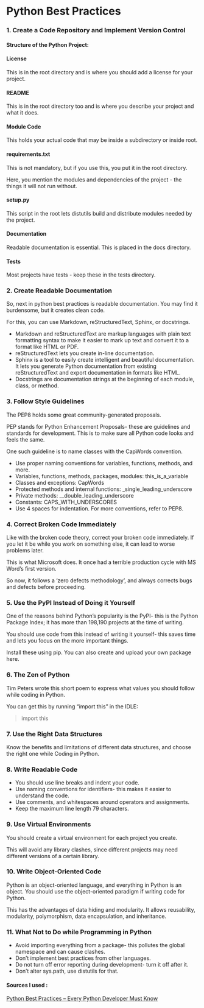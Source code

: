 # Python Best Practices
### 1. Create a Code Repository and Implement Version Control

 
#### **Structure of the Python Project**:
#### License
This is in the root directory and is where you should add a license for your project.
#### README
This is in the root directory too and is where you describe your project and what it does.
#### Module Code
This holds your actual code that may be inside a subdirectory or inside root.

#### requirements.txt
This is not mandatory, but if you use this, you put it in the root directory.

Here, you mention the modules and dependencies of the project - the things it will not run without.

#### setup.py
This script in the root lets distutils build and distribute modules needed by the project.

#### Documentation
Readable documentation is essential. This is placed in the docs directory.

#### Tests
Most projects have tests - keep these in the tests directory.
### 2. Create Readable Documentation
So, next in python best practices is readable documentation. You may find it burdensome, but it creates clean code.

For this, you can use Markdown, reStructuredText, Sphinx, or docstrings.

- Markdown and reStructuredText are markup languages with plain text formatting syntax to make it easier to mark up text and convert it to a format like HTML or PDF.
- reStructuredText lets you create in-line documentation.
- Sphinx is a tool to easily create intelligent and beautiful documentation. It lets you generate Python documentation from existing reStructuredText and export documentation in formats like HTML.
- Docstrings are documentation strings at the beginning of each module, class, or method.
### 3.  Follow Style Guidelines
The PEP8 holds some great community-generated proposals.

PEP stands for Python Enhancement Proposals- these are guidelines and standards for development. This is to make sure all Python code looks and feels the same.

One such guideline is to name classes with the CapWords convention.

- Use proper naming conventions for variables, functions, methods, and more.
- Variables, functions, methods, packages, modules: this_is_a_variable
- Classes and exceptions: CapWords
- Protected methods and internal functions: _single_leading_underscore
- Private methods: __double_leading_underscore
- Constants: CAPS_WITH_UNDERSCORES
- Use 4 spaces for indentation. For more conventions, refer to PEP8.
### 4.  Correct Broken Code Immediately
Like with the broken code theory, correct your broken code immediately. If you let it be while you work on something else, it can lead to worse problems later.

This is what Microsoft does. It once had a terrible production cycle with MS Word’s first version.

So now, it follows a ‘zero defects methodology’, and always corrects bugs and defects before proceeding.
### 5.  Use the PyPI Instead of Doing it Yourself
One of the reasons behind Python’s popularity is the PyPI- this is the Python Package Index; it has more than 198,190 projects at the time of writing.

You should use code from this instead of writing it yourself- this saves time and lets you focus on the more important things.

Install these using pip. You can also create and upload your own package here.
### 6.  The Zen of Python
Tim Peters wrote this short poem to express what values you should follow while coding in Python.

You can get this by running “import this” in the IDLE:

> import this
### 7.  Use the Right Data Structures
Know the benefits and limitations of different data structures, and choose the right one while Coding in Python.
### 8.  Write Readable Code
- You should use line breaks and indent your code.
- Use naming conventions for identifiers- this makes it easier to understand the code.
- Use comments, and whitespaces around operators and assignments.
- Keep the maximum line length 79 characters.
### 9.  Use Virtual Environments
You should create a virtual environment for each project you create.

This will avoid any library clashes, since different projects may need different versions of a certain library.
### 10.  Write Object-Oriented Code
Python is an object-oriented language, and everything in Python is an object. You should use the object-oriented paradigm if writing code for Python.

This has the advantages of data hiding and modularity. It allows reusability, modularity, polymorphism, data encapsulation, and inheritance.
### 11.  What Not to Do while Programming in Python
- Avoid importing everything from a package- this pollutes the global namespace and can cause clashes.
- Don’t implement best practices from other languages.
- Do not turn off error reporting during development- turn it off after it.
- Don’t alter sys.path, use distutils for that.




#### Sources I used :
[Python Best Practices – Every Python Developer Must Know](https://data-flair.training/blogs/python-best-practices/)

